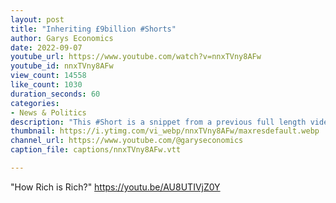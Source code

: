 ```yaml
---
layout: post
title: "Inheriting £9billion #Shorts"
author: Garys Economics
date: 2022-09-07
youtube_url: https://www.youtube.com/watch?v=nnxTVny8AFw
youtube_id: nnxTVny8AFw
view_count: 14558
like_count: 1030
duration_seconds: 60
categories:
- News & Politics
description: "This #Short is a snippet from a previous full length video"
thumbnail: https://i.ytimg.com/vi_webp/nnxTVny8AFw/maxresdefault.webp
channel_url: https://www.youtube.com/@garyseconomics
caption_file: captions/nnxTVny8AFw.vtt

---
```


"How Rich is Rich?" https://youtu.be/AU8UTIVjZ0Y
